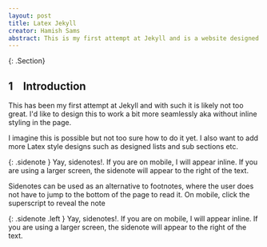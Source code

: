 ```yaml
---
layout: post
title: Latex Jekyll
creator: Hamish Sams
abstract: This is my first attempt at Jekyll and is a website designed to look just like a Latex document.
---
```


{: .Section}
## 1 &ensp; Introduction

This has been my first attempt at Jekyll and with such it is likely not too great. I'd like to design this to work a bit more seamlessly aka without inline styling in the page.
        
I imagine this is possible but not too sure how to do it yet. I also want to add more Latex style designs such as designed lists and sub sections etc.

{: .sidenote }
Yay, sidenotes!. If you are on mobile, I will appear inline. If you are using a larger screen, the sidenote will appear to the right of the text.


Sidenotes can be used as an alternative to footnotes, where the user does not have to jump to the bottom of the page to read it. On mobile, click the superscript to reveal the note

{: .sidenote .left }
Yay, sidenotes!. If you are on mobile, I will appear inline. If you are using a larger screen, the sidenote will appear to the right of the text.

